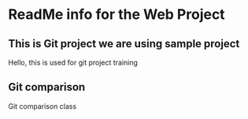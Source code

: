 # ReadMe info for the Web Project

## This is Git project we are using sample project
Hello, this is used for git project training

## Git comparison
Git comparison class
